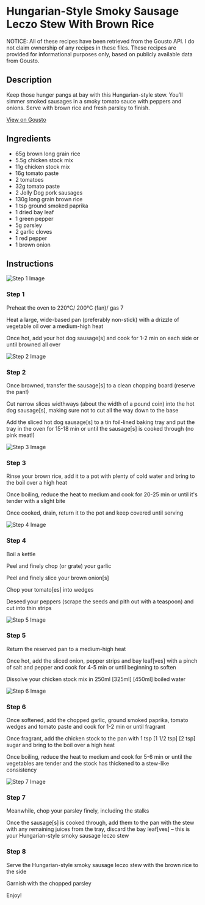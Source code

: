 # Hungarian-Style Smoky Sausage Leczo Stew With Brown Rice

NOTICE: All of these recipes have been retrieved from the Gousto API. I do not claim ownership of any recipes in these files. These recipes are provided for informational purposes only, based on publicly available data from Gousto.

## Description

Keep those hunger pangs at bay with this Hungarian-style stew. You’ll simmer smoked sausages in a smoky tomato sauce with peppers and onions. Serve with brown rice and fresh parsley to finish.

[View on Gousto](https://www.gousto.co.uk/recipes/cookbook/hungarian-style-smoky-sausage-leczo-stew-with-brown-rice)

## Ingredients

- 65g brown long grain rice
- 5.5g chicken stock mix
- 11g chicken stock mix
- 16g tomato paste
- 2 tomatoes
- 32g tomato paste
- 2 Jolly Dog pork sausages
- 130g long grain brown rice
- 1 tsp ground smoked paprika
- 1 dried bay leaf
- 1 green pepper
- 5g parsley
- 2 garlic cloves
- 1 red pepper
- 1 brown onion

## Instructions

![Step 1 Image](https://production-media.gousto.co.uk/cms/recipe-step-image/step-1-1706615989053-x200.jpg)

### Step 1

Preheat the oven to 220°C/ 200°C (fan)/ gas 7

Heat a large, wide-based pan (preferably non-stick) with a drizzle of vegetable oil over a medium-high heat

Once hot, add your hot dog sausage[s] and cook for 1-2 min on each side or until browned all over

![Step 2 Image](https://production-media.gousto.co.uk/cms/recipe-step-image/step-2-1706615997799-x200.jpg)

### Step 2

Once browned, transfer the sausage[s] to a clean chopping board (reserve the pan!)

Cut narrow slices widthways (about the width of a pound coin) into the hot dog sausage[s], making sure not to cut all the way down to the base

Add the sliced hot dog sausage[s] to a tin foil-lined baking tray and put the tray in the oven for 15-18 min or until the sausage[s] is cooked through (no pink meat!)

![Step 3 Image](https://production-media.gousto.co.uk/cms/recipe-step-image/step-3-1706616006815-x200.jpg)

### Step 3

Rinse your brown rice, add it to a pot with plenty of cold water and bring to the boil over a high heat

Once boiling, reduce the heat to medium and cook for 20-25 min or until it's tender with a slight bite

Once cooked, drain, return it to the pot and keep covered until serving

![Step 4 Image](https://production-media.gousto.co.uk/cms/recipe-step-image/step-4-1706616013977-x200.jpg)

### Step 4

Boil a kettle

Peel and finely chop (or grate) your garlic

Peel and finely slice your brown onion[s]

Chop your tomato[es] into wedges

Deseed your peppers (scrape the seeds and pith out with a teaspoon) and cut into thin strips

![Step 5 Image](https://production-media.gousto.co.uk/cms/recipe-step-image/step-5-1706616021331-x200.jpg)

### Step 5

Return the reserved pan to a medium-high heat

Once hot, add the sliced onion, pepper strips and bay leaf[ves]<span class="text-danger"> </span>with a pinch of salt and pepper and cook for 4-5 min or until beginning to soften

Dissolve your chicken stock mix in 250ml <span class="text-purple">[325ml]</span> <span class="text-danger">[450ml]</span> boiled water

![Step 6 Image](https://production-media.gousto.co.uk/cms/recipe-step-image/step-6-1706616029323-x200.jpg)

### Step 6

Once softened, add the chopped garlic, ground smoked paprika, tomato wedges and tomato paste and cook for 1-2 min or until fragrant

Once fragrant, add the chicken stock to the pan with 1 tsp <span class="text-purple">[1 1/2 tsp]</span> <span class="text-danger">[2 tsp]</span> sugar and bring to the boil over a high heat

Once boiling, reduce the heat to medium and cook for 5-6 min or until the vegetables are tender and the stock has thickened to a stew-like consistency

![Step 7 Image](https://production-media.gousto.co.uk/cms/recipe-step-image/step-7-1706616036906-x200.jpg)

### Step 7

Meanwhile, chop your parsley finely, including the stalks

Once the sausage[s] is cooked through, add them to the pan with the stew with any remaining juices from the tray, discard the bay leaf[ves] – this is your Hungarian-style smoky sausage leczo stew

### Step 8

Serve the Hungarian-style smoky sausage leczo stew with the brown rice to the side

Garnish with the chopped parsley

Enjoy!

